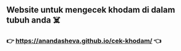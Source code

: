 ## Website untuk mengecek khodam di dalam tubuh anda ☠️

### 👉 https://anandasheva.github.io/cek-khodam/ 👈

